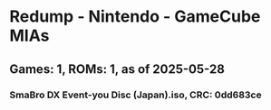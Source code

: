 # Redump - Nintendo - GameCube MIAs
## Games: 1, ROMs: 1, as of 2025-05-28

### SmaBro DX Event-you Disc (Japan).iso, CRC: 0dd683ce
